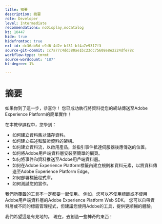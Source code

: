 ```yaml
---
title: 摘要
description: 摘要
role: Developer
level: Intermediate
recommendations: noDisplay,noCatalog
kt: 10447
hide: true
hidefromtoc: true
exl-id: dc36ab5d-c9d6-4d2e-bf31-bf4a7e9317f3
source-git-commit: cc7a77c4dd380ae1bc23dc75608e8e2224dfe78c
workflow-type: tm+mt
source-wordcount: '187'
ht-degree: 1%

---
```


# 摘要

如果你到了這一步，恭喜你！ 您已成功執行將資料從您的網站傳送至Adobe Experience Platform的簡單實作！

在本教學課程中，您學到：

* 如何建立資料集以儲存資料。
* 如何建立描述和驗證資料的架構。
* 如何建立資料流，以啟用產品，並指引事件抵達伺服器後應傳送的位置。
* 如何將Adobe用戶端資料層安裝至簡單的網頁。
* 如何將事件和資料推送至Adobe用戶端資料層。
* 如何在Adobe Experience Platform標籤內建立規則和資料元素，以將資料傳送至Adobe Experience Platform Edge。
* 如何部署標籤程式庫。
* 如何測試您的實作。

我們所覆蓋的工具不一定都要一起使用。 例如，您可以不使用標籤或不使用Adobe用戶端資料層的Adobe Experience Platform Web SDK。 您可以自帶資料層或不同的標籤管理程式，但建議您使用Adobe的工具，提供更順暢的體驗。

我們希望這是有見地的。 現在，去創造一些神奇的東西！
